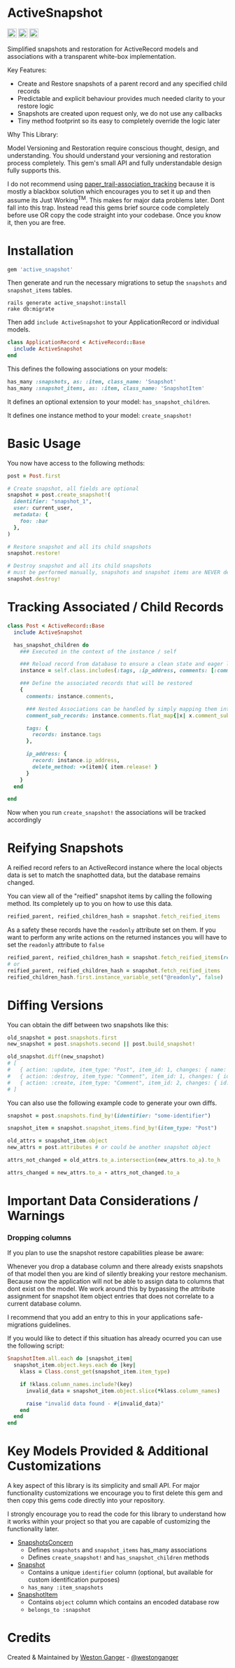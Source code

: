 # ActiveSnapshot

<a href="https://badge.fury.io/rb/active_snapshot" target="_blank"><img height="21" style='border:0px;height:21px;' border='0' src="https://badge.fury.io/rb/active_snapshot.svg" alt="Gem Version"></a>
<a href='https://github.com/westonganger/active_snapshot/actions' target='_blank'><img src="https://github.com/westonganger/active_snapshot/actions/workflows/test.yml/badge.svg?branch=master" style="max-width:100%;" height='21' style='border:0px;height:21px;' border='0' alt="CI Status"></a>
<a href='https://rubygems.org/gems/active_snapshot' target='_blank'><img height='21' style='border:0px;height:21px;' src='https://img.shields.io/gem/dt/active_snapshot?color=brightgreen&label=Rubygems%20Downloads' border='0' alt='RubyGems Downloads' /></a>

Simplified snapshots and restoration for ActiveRecord models and associations with a transparent white-box implementation.

Key Features:

- Create and Restore snapshots of a parent record and any specified child records
- Predictable and explicit behaviour provides much needed clarity to your restore logic
- Snapshots are created upon request only, we do not use any callbacks
- Tiny method footprint so its easy to completely override the logic later

Why This Library:

Model Versioning and Restoration require conscious thought, design, and understanding. You should understand your versioning and restoration process completely. This gem's small API and fully understandable design fully supports this.

I do not recommend using [paper_trail-association_tracking](https://github.com/westonganger/paper_trail-association_tracking) because it is mostly a blackbox solution which encourages you to set it up and then assume its Just Working<sup>TM</sup>. This makes for major data problems later. Dont fall into this trap. Instead read this gems brief source code completely before use OR copy the code straight into your codebase. Once you know it, then you are free.



# Installation

```ruby
gem 'active_snapshot'
```

Then generate and run the necessary migrations to setup the `snapshots` and `snapshot_items` tables.

```
rails generate active_snapshot:install
rake db:migrate
```

Then add `include ActiveSnapshot` to your ApplicationRecord or individual models.

```ruby
class ApplicationRecord < ActiveRecord::Base
  include ActiveSnapshot
end
```

This defines the following associations on your models:

```ruby
has_many :snapshots, as: :item, class_name: 'Snapshot'
has_many :snapshot_items, as: :item, class_name: 'SnapshotItem'
```

It defines an optional extension to your model: `has_snapshot_children`.

It defines one instance method to your model: `create_snapshot!`

# Basic Usage

You now have access to the following methods:

```ruby
post = Post.first

# Create snapshot, all fields are optional
snapshot = post.create_snapshot!(
  identifier: "snapshot_1",
  user: current_user,
  metadata: {
    foo: :bar
  },
)

# Restore snapshot and all its child snapshots
snapshot.restore!

# Destroy snapshot and all its child snapshots
# must be performed manually, snapshots and snapshot items are NEVER destroyed automatically
snapshot.destroy!
```

# Tracking Associated / Child Records

```ruby
class Post < ActiveRecord::Base
  include ActiveSnapshot

  has_snapshot_children do
    ### Executed in the context of the instance / self

    ### Reload record from database to ensure a clean state and eager load the specified associations
    instance = self.class.includes(:tags, :ip_address, comments: [:comment_sub_records]).find(id)

    ### Define the associated records that will be restored
    {
      comments: instance.comments,

      ### Nested Associations can be handled by simply mapping them into an array
      comment_sub_records: instance.comments.flat_map{|x| x.comment_sub_records },

      tags: {
        records: instance.tags
      },

      ip_address: {
        record: instance.ip_address,
        delete_method: ->(item){ item.release! }
      }
    }
  end

end
```

Now when you run `create_snapshot!` the associations will be tracked accordingly

# Reifying Snapshots

A reified record refers to an ActiveRecord instance where the local objects data is set to match the snaphotted data, but the database remains changed.

You can view all of the "reified" snapshot items by calling the following method. Its completely up to you on how to use this data.

```ruby
reified_parent, reified_children_hash = snapshot.fetch_reified_items
```

As a safety these records have the `readonly` attribute set on them.
If you want to perform any write actions on the returned instances you will have to set the `readonly` attribute to `false`

```ruby
reified_parent, reified_children_hash = snapshot.fetch_reified_items(readonly: false)
# or
reified_parent, reified_children_hash = snapshot.fetch_reified_items
reified_children_hash.first.instance_variable_set("@readonly", false)
```

# Diffing Versions

You can obtain the diff between two snapshots like this:
```ruby
old_snapshot = post.snapshots.first
new_snapshot = post.snapshots.second || post.build_snapshot!

old_snapshot.diff(new_snapshot)
# [
#   { action: :update, item_type: "Post", item_id: 1, changes: { name: { from: "Old Name", to: "New Name" } } },
#   { action: :destroy, item_type: "Comment", item_id: 1, changes: { id: { from: 1, to: nil } } },
#   { action: :create, item_type: "Comment", item_id: 2, changes: { id: { from: nil, to: 1 } } }
# ]
```

You can also use the following example code to generate your own diffs.

```ruby
snapshot = post.snapshots.find_by!(identifier: "some-identifier")

snapshot_item = snapshot.snapshot_items.find_by!(item_type: "Post")

old_attrs = snapshot_item.object
new_attrs = post.attributes # or could be another snapshot object

attrs_not_changed = old_attrs.to_a.intersection(new_attrs.to_a).to_h

attrs_changed = new_attrs.to_a - attrs_not_changed.to_a
```

# Important Data Considerations / Warnings

### Dropping columns

If you plan to use the snapshot restore capabilities please be aware:

Whenever you drop a database column and there already exists snapshots of that model then you are kind of silently breaking your restore mechanism. Because now the application will not be able to assign data to columns that dont exist on the model. We work around this by bypassing the attribute assignment for snapshot item object entries that does not correlate to a current database column.

I recommend that you add an entry to this in your applications safe-migrations guidelines.

If you would like to detect if this situation has already ocurred you can use the following script:

```ruby
SnapshotItem.all.each do |snapshot_item|
  snapshot_item.object.keys.each do |key|
    klass = Class.const_get(snapshot_item.item_type)

    if !klass.column_names.include?(key)
      invalid_data = snapshot_item.object.slice(*klass.column_names)

      raise "invalid data found - #{invalid_data}"
    end
  end
end
```

# Key Models Provided & Additional Customizations

A key aspect of this library is its simplicity and small API. For major functionality customizations we encourage you to first delete this gem and then copy this gems code directly into your repository.

I strongly encourage you to read the code for this library to understand how it works within your project so that you are capable of customizing the functionality later.

- [SnapshotsConcern](./lib/active_snapshot/models/concerns/snapshots_concern.rb)
  * Defines `snapshots` and `snapshot_items` has_many associations
  * Defines `create_snapshot!` and `has_snapshot_children` methods
- [Snapshot](./lib/active_snapshot/models/snapshot.rb)
  * Contains a unique `identifier` column (optional, but available for custom identification purposes)
  * `has_many :item_snapshots`
- [SnapshotItem](./lib/active_snapshot/models/snapshot_item.rb)
  * Contains `object` column which contains an encoded database row
  * `belongs_to :snapshot`


# Credits

Created & Maintained by [Weston Ganger](https://westonganger.com) - [@westonganger](https://github.com/westonganger)
